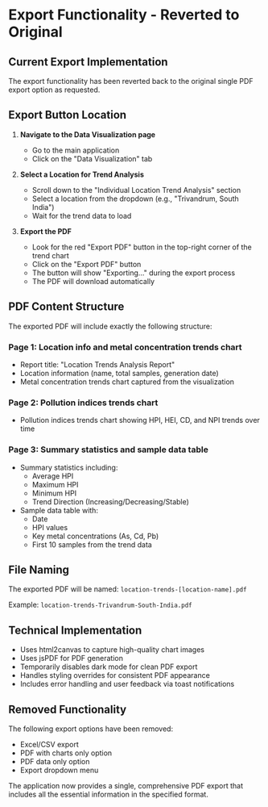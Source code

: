 # Export Functionality - Reverted to Original

## Current Export Implementation

The export functionality has been reverted back to the original single PDF export option as requested.

## Export Button Location

1. **Navigate to the Data Visualization page**
   - Go to the main application
   - Click on the "Data Visualization" tab

2. **Select a Location for Trend Analysis**
   - Scroll down to the "Individual Location Trend Analysis" section
   - Select a location from the dropdown (e.g., "Trivandrum, South India")
   - Wait for the trend data to load

3. **Export the PDF**
   - Look for the red "Export PDF" button in the top-right corner of the trend chart
   - Click on the "Export PDF" button
   - The button will show "Exporting..." during the export process
   - The PDF will download automatically

## PDF Content Structure

The exported PDF will include exactly the following structure:

### **Page 1: Location info and metal concentration trends chart**
- Report title: "Location Trends Analysis Report"
- Location information (name, total samples, generation date)
- Metal concentration trends chart captured from the visualization

### **Page 2: Pollution indices trends chart**
- Pollution indices trends chart showing HPI, HEI, CD, and NPI trends over time

### **Page 3: Summary statistics and sample data table**
- Summary statistics including:
  - Average HPI
  - Maximum HPI
  - Minimum HPI
  - Trend Direction (Increasing/Decreasing/Stable)
- Sample data table with:
  - Date
  - HPI values
  - Key metal concentrations (As, Cd, Pb)
  - First 10 samples from the trend data

## File Naming

The exported PDF will be named:
`location-trends-[location-name].pdf`

Example: `location-trends-Trivandrum-South-India.pdf`

## Technical Implementation

- Uses html2canvas to capture high-quality chart images
- Uses jsPDF for PDF generation
- Temporarily disables dark mode for clean PDF export
- Handles styling overrides for consistent PDF appearance
- Includes error handling and user feedback via toast notifications

## Removed Functionality

The following export options have been removed:
- Excel/CSV export
- PDF with charts only option
- PDF data only option
- Export dropdown menu

The application now provides a single, comprehensive PDF export that includes all the essential information in the specified format.